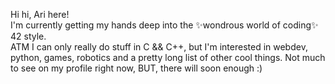 Hi hi, Ari here!  
I'm currently getting my hands deep into the ✨wondrous world of coding✨ 42 style.  
ATM I can only really do stuff in C && C++, but I'm interested in webdev, python, games, robotics and a pretty long list of other cool things.
Not much to see on my profile right now, BUT, there will soon enough :)
<!---
TheNitromancer/TheNitromancer is a ✨ special ✨ repository because its `README.md` (this file) appears on your GitHub profile.
You can click the Preview link to take a look at your changes.
--->
